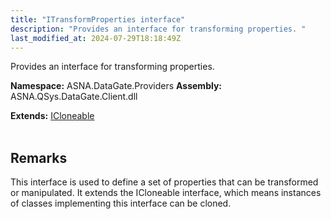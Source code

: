 ```yaml
---
title: "ITransformProperties interface"
description: "Provides an interface for transforming properties. "
last_modified_at: 2024-07-29T18:18:49Z
---
```


Provides an interface for transforming properties.

**Namespace:** ASNA.DataGate.Providers
**Assembly:** ASNA.QSys.DataGate.Client.dll

**Extends:** [ICloneable](https://learn.microsoft.com/en-us/dotnet/api/system.icloneable?view=net-8.0)
<br>
<br>

## Remarks
This interface is used to define a set of properties that can be transformed or manipulated.
It extends the ICloneable interface, which means instances of classes implementing this interface can be cloned.

<br>
<br>
